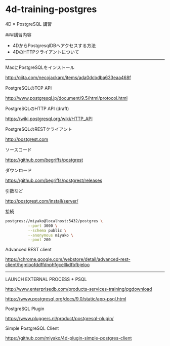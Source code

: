 # 4d-training-postgres
4D × PostgreSQL 講習

###講習内容

* 4DからPostgresqlDBへアクセスする方法
* 4DのHTTPクライアントについて

---

MacにPostgreSQLをインストール

http://qiita.com/necojackarc/items/ada0dcbdba633eaa468f

PostgreSQLのTCP API

http://www.postgresql.jp/document/9.5/html/protocol.html

PostgreSQLのHTTP API (draft)

https://wiki.postgresql.org/wiki/HTTP_API

PostgreSQLのRESTクライアント

http://postgrest.com

ソースコード

https://github.com/begriffs/postgrest

ダウンロード

https://github.com/begriffs/postgrest/releases

引数など

http://postgrest.com/install/server/

接続

```sh
postgres://miyako@localhost:5432/postgres \
          --port 3000 \
          --schema public \
          --anonymous miyako \
          --pool 200
```

Advanced REST client

https://chrome.google.com/webstore/detail/advanced-rest-client/hgmloofddffdnphfgcellkdfbfbjeloo

---

LAUNCH EXTERNAL PROCESS + PSQL

http://www.enterprisedb.com/products-services-training/pgdownload

https://www.postgresql.org/docs/9.0/static/app-psql.html

PostgreSQL Plugin

https://www.pluggers.nl/product/postgresql-plugin/

Simple PostgreSQL Client

https://github.com/miyako/4d-plugin-simple-postgres-client
